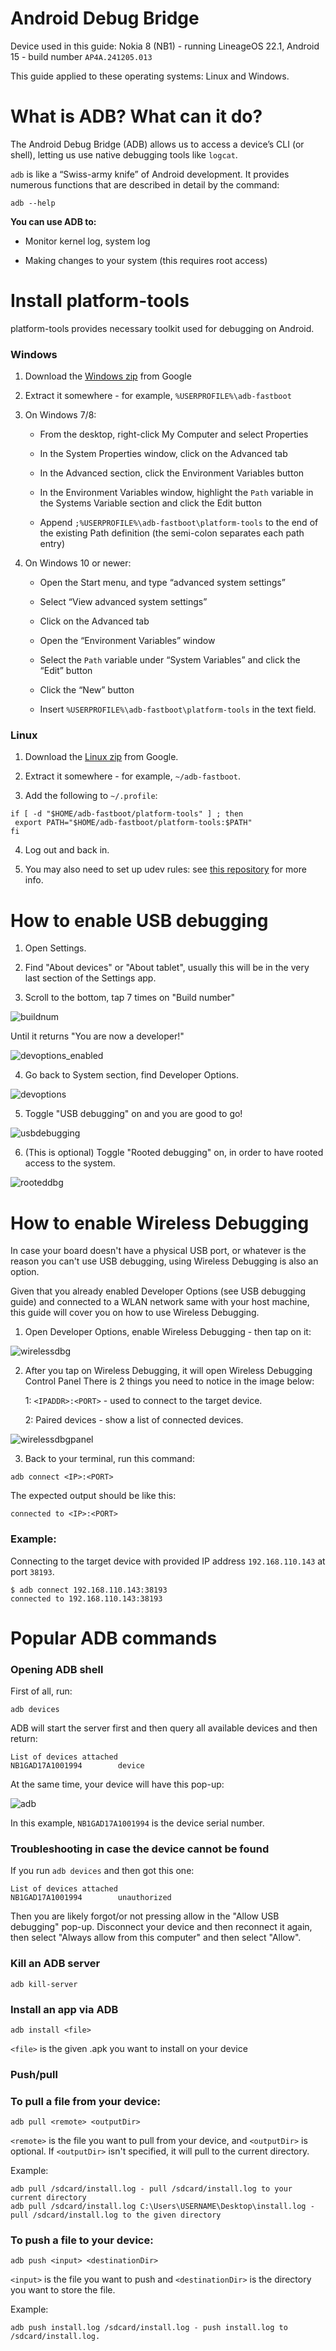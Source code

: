 # Android Debug Bridge

Device used in this guide: Nokia 8 (NB1) - running LineageOS 22.1, Android 15 - build number `AP4A.241205.013`

This guide applied to these operating systems: Linux and Windows.

# What is ADB? What can it do?
The Android Debug Bridge (ADB) allows us to access a device’s CLI (or shell), letting us use native debugging tools like `logcat`.

`adb` is like a “Swiss-army knife” of Android development. It provides numerous functions that are described in detail by the command:

```
adb --help
```

**You can use ADB to:**
* Monitor kernel log, system log

* Making changes to your system (this requires root access)

# Install platform-tools
platform-tools provides necessary toolkit used for debugging on Android.

### Windows
1. Download the [Windows zip](https://dl.google.com/android/repository/platform-tools-latest-windows.zip) from Google

2. Extract it somewhere - for example, `%USERPROFILE%\adb-fastboot`

3. On Windows 7/8:

    - From the desktop, right-click My Computer and select Properties

    - In the System Properties window, click on the Advanced tab

    - In the Advanced section, click the Environment Variables button

    - In the Environment Variables window, highlight the `Path` variable in the Systems Variable section and click the Edit button

    - Append `;%USERPROFILE%\adb-fastboot\platform-tools` to the end of the existing Path definition (the semi-colon separates each path entry)

4. On Windows 10 or newer:

    - Open the Start menu, and type “advanced system settings”

    - Select “View advanced system settings”

    - Click on the Advanced tab

    - Open the “Environment Variables” window

    - Select the `Path` variable under “System Variables” and click the “Edit” button

    - Click the “New” button

    - Insert `%USERPROFILE%\adb-fastboot\platform-tools` in the text field.

### Linux
1. Download the [Linux zip](https://dl.google.com/android/repository/platform-tools-latest-linux.zip) from Google.

2. Extract it somewhere - for example, `~/adb-fastboot`.

3. Add the following to `~/.profile`:

```
if [ -d "$HOME/adb-fastboot/platform-tools" ] ; then
 export PATH="$HOME/adb-fastboot/platform-tools:$PATH"
fi
```

4. Log out and back in.

5. You may also need to set up udev rules: see [this repository](https://github.com/M0Rf30/android-udev-rules#installation) for more info.

# How to enable USB debugging

1. Open Settings.

2. Find "About devices" or "About tablet", usually this will be in the very last section of the Settings app.

3. Scroll to the bottom, tap 7 times on "Build number"

![buildnum](https://raw.githubusercontent.com/log1cs/documents/refs/heads/main/unit2/misc/unit2_buildnum.png)

Until it returns "You are now a developer!"

![devoptions_enabled](https://raw.githubusercontent.com/log1cs/documents/refs/heads/main/unit2/misc/unit2_devoptions_enabled.png)

4. Go back to System section, find Developer Options.

![devoptions](https://raw.githubusercontent.com/log1cs/documents/refs/heads/main/unit2/misc/unit2_devoptions.png)

5. Toggle "USB debugging" on and you are good to go!

![usbdebugging](https://raw.githubusercontent.com/log1cs/documents/refs/heads/main/unit2/misc/unit2_usbdebugging.png)

6. (This is optional) Toggle "Rooted debugging" on, in order to have rooted access to the system.

![rooteddbg](https://raw.githubusercontent.com/log1cs/documents/refs/heads/main/unit2/misc/unit2_rooteddbg.png)


# How to enable Wireless Debugging
In case your board doesn't have a physical USB port, or whatever is the reason you can't use USB debugging, using Wireless Debugging is also an option.

Given that you already enabled Developer Options (see USB debugging guide) and connected to a WLAN network same with your host machine, this guide will cover you on how to use Wireless Debugging.

1. Open Developer Options, enable Wireless Debugging - then tap on it:

![wirelessdbg](https://raw.githubusercontent.com/log1cs/documents/refs/heads/main/unit2/misc/unit2_wirelessdbg.png)

2. After you tap on Wireless Debugging, it will open Wireless Debugging Control Panel
There is 2 things you need to notice in the image below:

    1: `<IPADDR>:<PORT>` - used to connect to the target device.

    2: Paired devices - show a list of connected devices.

![wirelessdbgpanel](https://raw.githubusercontent.com/log1cs/documents/refs/heads/main/unit2/misc/unit2_wirelessdbgpanel.png)

3. Back to your terminal, run this command:

```
adb connect <IP>:<PORT>
```

The expected output should be like this:
```
connected to <IP>:<PORT>
```

### Example:

Connecting to the target device with provided IP address `192.168.110.143` at port `38193`.

```
$ adb connect 192.168.110.143:38193
connected to 192.168.110.143:38193
```

# Popular ADB commands

### Opening ADB shell
First of all, run:

```
adb devices
```

ADB will start the server first and then query all available devices and then return:

```
List of devices attached
NB1GAD17A1001994        device
```

At the same time, your device will have this pop-up:

![adb](https://raw.githubusercontent.com/log1cs/documents/refs/heads/main/unit2/misc/unit2_adb.png)

In this example, `NB1GAD17A1001994` is the device serial number.

### Troubleshooting in case the device cannot be found

If you run `adb devices` and then got this one:

```
List of devices attached
NB1GAD17A1001994        unauthorized
```

Then you are likely forgot/or not pressing allow in the "Allow USB debugging" pop-up. Disconnect your device and then reconnect it again, then select "Always allow from this computer" and then select "Allow".

### Kill an ADB server
```
adb kill-server
```

### Install an app via ADB

```
adb install <file>
```

`<file>` is the given .apk you want to install on your device

### Push/pull

### To pull a file from your device:

```
adb pull <remote> <outputDir>
```

`<remote>` is the file you want to pull from your device, and `<outputDir>` is optional. If `<outputDir>` isn't specified, it will pull to the current directory.

Example:
```
adb pull /sdcard/install.log - pull /sdcard/install.log to your current directory
adb pull /sdcard/install.log C:\Users\USERNAME\Desktop\install.log - pull /sdcard/install.log to the given directory
```


### To push a file to your device:

```
adb push <input> <destinationDir>
```

`<input>` is the file you want to push and `<destinationDir>` is the directory you want to store the file.

Example:
```
adb push install.log /sdcard/install.log - push install.log to /sdcard/install.log.
```

